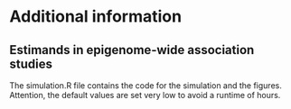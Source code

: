 # Additional information
## Estimands in epigenome-wide association studies

The simulation.R file contains the code for the simulation and the figures. Attention, the default values are set very low to avoid a runtime of hours.
